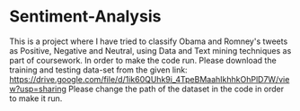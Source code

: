 # Sentiment-Analysis
This is a project where I have tried to classify Obama and Romney's tweets as Positive, Negative and Neutral, using Data and Text mining techniques as part of coursework.
In order to make the code run. Please download the training and testing data-set from the given link:
https://drive.google.com/file/d/1ik60QUhk9i_4TpeBMaahIkhhkOhPlD7W/view?usp=sharing
Please change the path of the dataset in the code in order to make it run.
